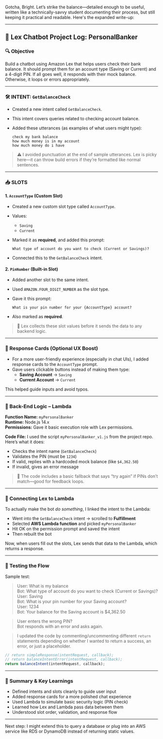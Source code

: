 Gotcha, Bright. Let’s strike the balance—detailed enough to be useful, written like a technically-savvy student documenting their process, but still keeping it practical and readable. Here's the expanded write-up:

---

## 🧠 Lex Chatbot Project Log: PersonalBanker

### 🔍 Objective

Build a chatbot using Amazon Lex that helps users check their bank balance. It should prompt them for an account type (Saving or Current) and a 4-digit PIN. If all goes well, it responds with their mock balance. Otherwise, it loops or errors appropriately.

---

### 🛠️ INTENT: `GetBalanceCheck`

- Created a new intent called `GetBalanceCheck`.
- This intent covers queries related to checking account balance.
- Added these utterances (as examples of what users might type):

  ```
  check my bank balance  
  how much money is in my account  
  how much money do i have
  ```

> ⚠️ I avoided punctuation at the end of sample utterances. Lex is picky here—it can throw build errors if they’re formatted like normal sentences.

---

### 📥 SLOTS

#### 1. `AccountType` (Custom Slot)

- Created a new custom slot type called `AccountType`.
- Values:  
  - `Saving`  
  - `Current`  
- Marked it as **required**, and added this prompt:
  
  ```
  What type of account do you want to check (Current or Savings)?
  ```

- Connected this to the `GetBalanceCheck` intent.

#### 2. `PinNumber` (Built-in Slot)

- Added another slot to the same intent.
- Used `AMAZON.FOUR_DIGIT_NUMBER` as the slot type.
- Gave it this prompt:

  ```
  What is your pin number for your {AccountType} account?
  ```

- Also marked as **required**.

> 🧠 Lex collects these slot values before it sends the data to any backend logic.

---

### 🎨 Response Cards (Optional UX Boost)

- For a more user-friendly experience (especially in chat UIs), I added response cards to the `AccountType` prompt.
- Gave users clickable buttons instead of making them type:
  - **Saving Account** → `Saving`
  - **Current Account** → `Current`

This helped guide inputs and avoid typos.

---

### 🔧 Back-End Logic – Lambda

**Function Name:** `myPersonalBanker`  
**Runtime:** Node.js 14.x  
**Permissions:** Gave it basic execution role with Lex permissions.

**Code File:** I used the script `myPersonalBanker_v1.js` from the project repo. Here’s what it does:
- Checks the intent name (`GetBalanceCheck`)
- Validates the PIN (must be `1234`)
- If valid, replies with a hardcoded mock balance (like `$4,362.50`)
- If invalid, gives an error message

> 🧪 The code includes a basic fallback that says “try again” if PINs don’t match—good for feedback loops.

---

### 🔗 Connecting Lex to Lambda

To actually make the bot _do something_, I linked the intent to the Lambda:

- Went into the `GetBalanceCheck` intent → scrolled to **Fulfillment**
- Selected **AWS Lambda function** and picked `myPersonalBanker`
- Hit OK on the permission prompt and saved the intent
- Then rebuilt the bot

Now, when users fill out the slots, Lex sends that data to the Lambda, which returns a response.

---

### 🧪 Testing the Flow

Sample test:

> User: What is my balance  
> Bot: What type of account do you want to check (Current or Savings)?  
> User: Saving  
> Bot: What is your pin number for your Saving account?  
> User: 1234  
> Bot: Your balance for the Saving account is $4,362.50

> User enters the wrong PIN?  
> Bot responds with an error and asks again.

> I updated the code by commenting/uncommenting different `return` statements depending on whether I wanted to return a success, an error, or just a placeholder.

```js
// return simpleResponse(intentRequest, callback);
// return balanceIntentError(intentRequest, callback);
return balanceIntent(intentRequest, callback);
```

---

### 🧾 Summary & Key Learnings

- Defined intents and slots cleanly to guide user input
- Added response cards for a more polished chat experience
- Used Lambda to simulate basic security logic (PIN check)
- Learned how Lex and Lambda pass data between them
- Understood slot order, validation, and response flow

---

Next step: I might extend this to query a database or plug into an AWS service like RDS or DynamoDB instead of returning static values. 

